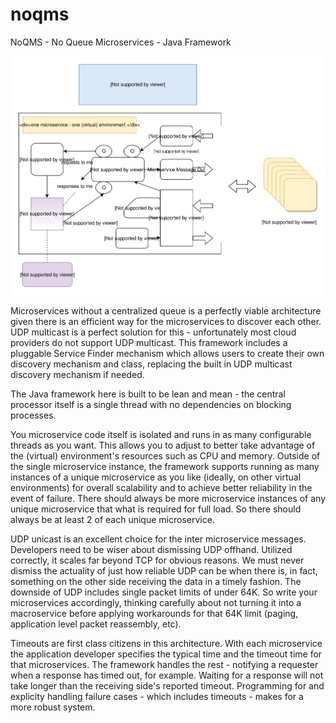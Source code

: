 # noqms
NoQMS - No Queue Microservices - Java Framework

![alt text](architecture.svg)

Microservices without a centralized queue is a perfectly viable architecture given there is 
an efficient way for the microservices to discover each other. UDP multicast is a perfect solution for
this - unfortunately most cloud providers do not support UDP multicast. This framework includes a pluggable
Service Finder mechanism which allows users to create their own discovery mechanism and class, replacing 
the built in UDP multicast discovery mechanism if needed.

The Java framework here is built to be lean and mean - the central processor itself is a single thread with no 
dependencies on blocking processes. 

You microservice code itself is isolated and runs in as many configurable threads as you want.
This allows you to adjust to better take advantage of the (virtual) environment's resources such as CPU and memory. 
Outside of the single microservice instance, the framework supports running as many instances of a unique
microservice as you like (ideally, on other virtual environments) for overall scalability and to achieve better
reliability in the event of failure. There should always be more microservice instances of any unique microservice 
that what is required for full load. So there should always be at least 2 of each unique microservice.

UDP unicast is an excellent choice for the inter microservice messages. Developers need to be wiser about dismissing
UDP offhand. Utilized correctly, it scales far beyond TCP for obvious reasons. We must never dismiss 
the actuality of just how reliable UDP can be when there is, in fact, something on the other side receiving 
the data in a timely fashion. The downside of UDP includes single packet limits of under 64K. So write your 
microservices accordingly, thinking carefully about not turning it into a macroservice before applying 
workarounds for that 64K limit (paging, application level packet reassembly, etc).

Timeouts are first class citizens in this architecture. With each microservice the application developer specifies the
typical time and the timeout time for that microservices. The framework handles the rest - notifying a requester when
a response has timed out, for example. Waiting for a response will not take longer than the receiving side's reported
timeout. Programming for and explicity handling failure cases - which includes timeouts - makes for 
a more robust system.
